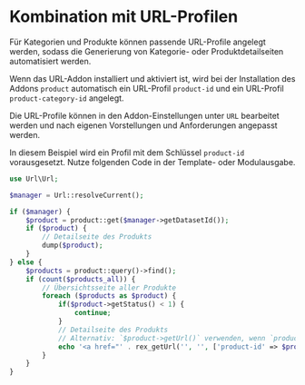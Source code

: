 # Kombination mit URL-Profilen

Für Kategorien und Produkte können passende URL-Profile angelegt werden, sodass die Generierung von Kategorie- oder Produktdetailseiten automatisiert werden.

Wenn das URL-Addon installiert und aktiviert ist, wird bei der Installation des Addons `product` automatisch ein URL-Profil `product-id` und ein URL-Profil `product-category-id` angelegt.

Die URL-Profile können in den Addon-Einstellungen unter `URL` bearbeitet werden und nach eigenen Vorstellungen und Anforderungen angepasst werden.

In diesem Beispiel wird ein Profil mit dem Schlüssel `product-id` vorausgesetzt. Nutze folgenden Code in der Template- oder Modulausgabe.

```php
use Url\Url;

$manager = Url::resolveCurrent();

if ($manager) {
    $product = product::get($manager->getDatasetId());
    if ($product) {
        // Detailseite des Produkts
        dump($product);
    }
} else {
    $products = product::query()->find();
    if (count($products_all)) {
        // Übersichtsseite aller Produkte
        foreach ($products as $product) {
            if($product->getStatus() < 1) {
                continue;
            }
            // Detailseite des Produkts
            // Alternativ: `$product->getUrl()` verwenden, wenn `product-id` als URL-Profil verwendet wird
            echo '<a href="' . rex_getUrl('', '', ['product-id' => $product->getId()]) . '">' . $product->getName() . '</a>';
        }
    }
}
